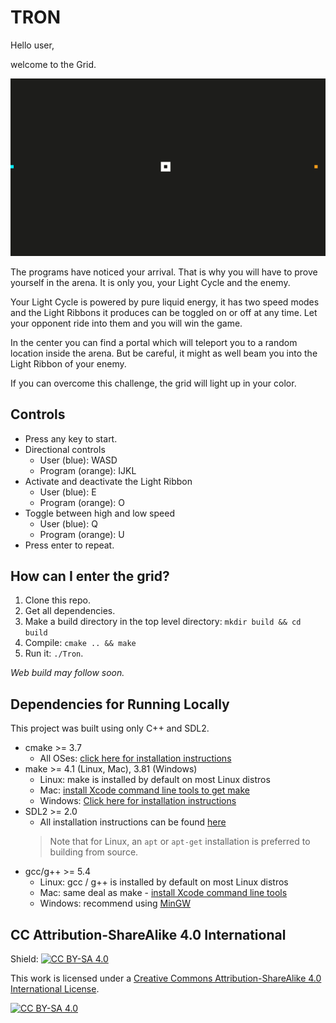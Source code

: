 # TRON

Hello user,

welcome to the Grid. 

<img src="tron.gif"/>

The programs have noticed your arrival. That is why you will have to prove yourself in the arena. It is only you, your Light Cycle and the enemy.

Your Light Cycle is powered by pure liquid energy, it has two speed modes and the Light Ribbons it produces can be toggled on or off at any time. Let your opponent ride into them and you will win the game.

In the center you can find a portal which will teleport you to a random location inside the arena. But be careful, it might as well beam you into the Light Ribbon of your enemy.

If you can overcome this challenge, the grid will light up in your color.

## Controls

* Press any key to start.
* Directional controls
  * User (blue): WASD
  * Program (orange): IJKL
* Activate and deactivate the Light Ribbon
  * User (blue): E
  * Program (orange): O
* Toggle between high and low speed
  * User (blue): Q
  * Program (orange): U
* Press enter to repeat.

## How can I enter the grid?

1. Clone this repo.
2. Get all dependencies.
3. Make a build directory in the top level directory: `mkdir build && cd build`
4. Compile: `cmake .. && make`
5. Run it: `./Tron`.

  *Web build may follow soon.*

## Dependencies for Running Locally

This project was built using only C++ and SDL2.

* cmake >= 3.7
  * All OSes: [click here for installation instructions](https://cmake.org/install/)
* make >= 4.1 (Linux, Mac), 3.81 (Windows)
  * Linux: make is installed by default on most Linux distros
  * Mac: [install Xcode command line tools to get make](https://developer.apple.com/xcode/features/)
  * Windows: [Click here for installation instructions](http://gnuwin32.sourceforge.net/packages/make.htm)
* SDL2 >= 2.0
  * All installation instructions can be found [here](https://wiki.libsdl.org/Installation)
  >Note that for Linux, an `apt` or `apt-get` installation is preferred to building from source. 
* gcc/g++ >= 5.4
  * Linux: gcc / g++ is installed by default on most Linux distros
  * Mac: same deal as make - [install Xcode command line tools](https://developer.apple.com/xcode/features/)
  * Windows: recommend using [MinGW](http://www.mingw.org/)


## CC Attribution-ShareAlike 4.0 International


Shield: [![CC BY-SA 4.0][cc-by-sa-shield]][cc-by-sa]

This work is licensed under a
[Creative Commons Attribution-ShareAlike 4.0 International License][cc-by-sa].

[![CC BY-SA 4.0][cc-by-sa-image]][cc-by-sa]

[cc-by-sa]: http://creativecommons.org/licenses/by-sa/4.0/
[cc-by-sa-image]: https://licensebuttons.net/l/by-sa/4.0/88x31.png
[cc-by-sa-shield]: https://img.shields.io/badge/License-CC%20BY--SA%204.0-lightgrey.svg
